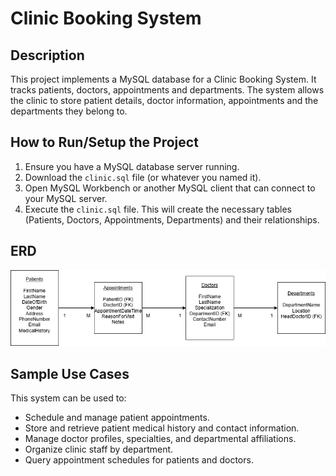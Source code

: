 # Clinic Booking System

## Description
This project implements a MySQL database for a Clinic Booking System. It tracks patients, doctors, appointments and departments. The system allows the clinic to store patient details, doctor information, appointments and the departments they belong to.

## How to Run/Setup the Project
1. Ensure you have a MySQL database server running.
2. Download the `clinic.sql` file (or whatever you named it).
3. Open MySQL Workbench or another MySQL client that can connect to your MySQL server.
4. Execute the `clinic.sql` file. This will create the necessary tables (Patients, Doctors, Appointments, Departments) and their relationships.

## ERD
![ERD](clinic.drawio.png)

## Sample Use Cases
This system can be used to:
* Schedule and manage patient appointments.
* Store and retrieve patient medical history and contact information.
* Manage doctor profiles, specialties, and departmental affiliations.
* Organize clinic staff by department.
* Query appointment schedules for patients and doctors.